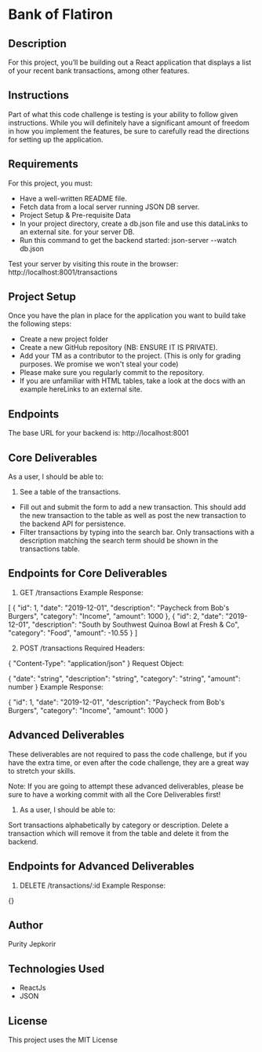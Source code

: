 # Bank of Flatiron

## Description
For this project, you’ll be building out a React application that displays a list of your recent bank transactions, among other features.

## Instructions
Part of what this code challenge is testing is your ability to follow given instructions. While you will definitely have a significant amount of freedom in how you implement the features, be sure to carefully read the directions for setting up the application.

## Requirements
For this project, you must:

- Have a well-written README file.
- Fetch data from a local server running JSON DB server.
- Project Setup & Pre-requisite Data
- In your project directory, create a db.json file and use this dataLinks to an external site. for your server DB.
- Run this command to get the backend started:
json-server --watch db.json

Test your server by visiting this route in the browser:
http://localhost:8001/transactions

## Project Setup
Once you have the plan in place for the application you want to build take the following steps:

- Create a new project folder
- Create a new GitHub repository (NB: ENSURE IT IS PRIVATE).
- Add your TM as a contributor to the project. (This is only for grading purposes. We promise we won't steal your code)
- Please make sure you regularly commit to the repository.
- If you are unfamiliar with HTML tables, take a look at the docs with an example hereLinks to an external site.

## Endpoints
The base URL for your backend is: http://localhost:8001

## Core Deliverables
As a user, I should be able to:

1. See a table of the transactions.
- Fill out and submit the form to add a new transaction. This should add the new transaction to the table as well as post the new transaction to the backend API for persistence.
- Filter transactions by typing into the search bar. Only transactions with a description matching the search term should be shown in the transactions table.


## Endpoints for Core Deliverables
1. GET /transactions
Example Response:

[
  {
    "id": 1,
    "date": "2019-12-01",
    "description": "Paycheck from Bob's Burgers",
    "category": "Income",
    "amount": 1000
  },
  {
    "id": 2,
    "date": "2019-12-01",
    "description": "South by Southwest Quinoa Bowl at Fresh & Co",
    "category": "Food",
    "amount": -10.55
  }
]

2. POST /transactions
Required Headers:

{
  "Content-Type": "application/json"
}
Request Object:

{
  "date": "string",
  "description": "string",
  "category": "string",
  "amount": number
}
Example Response:

{
  "id": 1,
  "date": "2019-12-01",
  "description": "Paycheck from Bob's Burgers",
  "category": "Income",
  "amount": 1000
}
## Advanced Deliverables
These deliverables are not required to pass the code challenge, but if you have the extra time, or even after the code challenge, they are a great way to stretch your skills.

Note: If you are going to attempt these advanced deliverables, please be sure to have a working commit with all the Core Deliverables first!

1. As a user, I should be able to:

Sort transactions alphabetically by category or description.
Delete a transaction which will remove it from the table and delete it from the backend.

## Endpoints for Advanced Deliverables
1. DELETE /transactions/:id
Example Response:

{}


## Author
Purity Jepkorir

## Technologies Used
- ReactJs
- JSON

## License
This project uses the MIT License